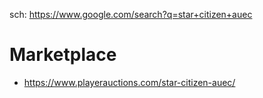 sch: https://www.google.com/search?q=star+citizen+auec

# Marketplace
- https://www.playerauctions.com/star-citizen-auec/
